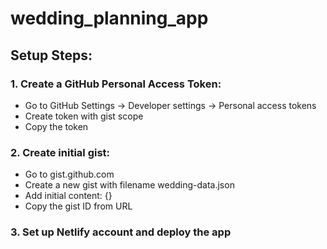 # wedding_planning_app

## Setup Steps:

### 1. Create a GitHub Personal Access Token:

- Go to GitHub Settings → Developer settings → Personal access tokens
- Create token with gist scope
- Copy the token


### 2. Create initial gist:

- Go to gist.github.com
- Create a new gist with filename wedding-data.json
- Add initial content: {}
- Copy the gist ID from URL


### 3. Set up Netlify account and deploy the app
